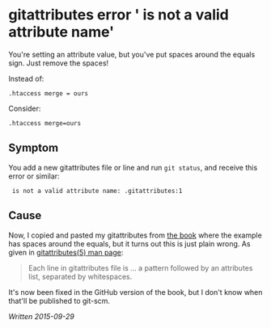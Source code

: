 # gitattributes error ' is not a valid attribute name'

You're setting an attribute value, but you've put spaces around the equals sign. Just remove the spaces!

Instead of:

	.htaccess merge = ours

Consider:

	.htaccess merge=ours
	

## Symptom

You add a new gitattributes file or line and run `git status`, and receive this error or similar:

	 is not a valid attribute name: .gitattributes:1

## Cause

Now, I copied and pasted my gitattributes from [the book][book] where the example has spaces around the equals, but it turns out this is just plain wrong. As given in [gitattributes(5) man page][man]:

 > Each line in gitattributes file is ... a pattern followed by an attributes list, separated by whitespaces. 

It's now been fixed in the GitHub version of the book, but I don't know when that'll be published to git-scm.

*Written 2015-09-29*
 
[man]: http://git-scm.com/docs/gitattributes#_description
[book]: http://git-scm.com/book/en/v2/Customizing-Git-Git-Attributes#Merge-Strategies